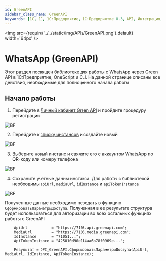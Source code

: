 ```yaml
---
id: GreenAPI
sidebar_class_name: GreenAPI
keywords: [1C, 1С, 1С:Предприятие, 1С:Предприятие 8.3, API, Интеграция, Сервисы, Обмен, OneScript, CLI, GreenAPI]
---
```


<img src={require('../../static/img/APIs/GreenAPI.png').default} width='64px' />

# WhatsApp (GreenAPI)

Этот раздел посвящен библиотеке для работы с WhatsApp через Green API в 1С:Предприятие, OneScript и CLI. На данной странице описаны все действия, необходимые для полноценного начала работы

## Начало работы

1. Перейдите в [Личный кабинет Green API](https://console.green-api.com/registration) и пройдите процедуру регистрации

![BF](../../static/img/Docs/GreenAPI/1.png)

2. Перейдите к [списку инстансов](https://console.green-api.com/instanceList) и создайте новый

![BF](../../static/img/Docs/GreenAPI/2.png)

3. Выберите новый инстанс и свяжите его с аккаунтом WhatsApp по QR-коду или номеру телефона

![BF](../../static/img/Docs/GreenAPI/3.png)

4. Сохраните учетные данны инстанса. Для работы с библиотекой необходимы `apiUrl`, `mediaUrl`, `idInstance` и `apiTokenInstance`

![BF](../../static/img/Docs/GreenAPI/4.png)

Полученные данные необходимо передать в функцию `СформироватьПараметрыДоступа`. Полученная в ее результате структура будет использоваться для авторизации во всех остальных функциях работы с GreenAPI

```bsl
    ApiUrl           = "https://7105.api.greenapi.com";
    MediaUrl         = "https://7105.media.greenapi.com";
    IdInstance       = "71051...";
    ApiTokenInstance = "425010d90e114aa6b78f0969e...";

    Результат = OPI_GreenAPI.СформироватьПараметрыДоступа(ApiUrl, MediaUrl, IdInstance, ApiTokenInstance);
```

